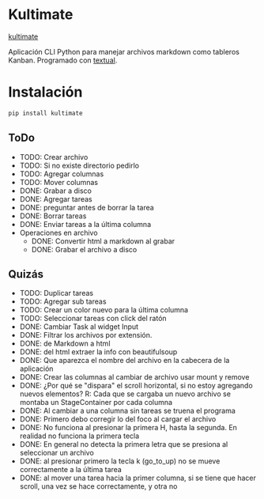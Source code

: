 # Kultimate

[kultimate](render1686782901985.gif)

Aplicación CLI Python para manejar archivos markdown como tableros Kanban.
Programado con [textual](https://textual.textualize.io/).

# Instalación

```sh
pip install kultimate
```

## ToDo

- TODO: Crear archivo
- TODO: Si no existe directorio pedirlo
- TODO: Agregar columnas
- TODO: Mover columnas
- DONE: Grabar a disco
- DONE: Agregar tareas
- DONE: preguntar antes de borrar la tarea
- DONE: Borrar tareas
- DONE: Enviar tareas a la última columna
- Operaciones en archivo
  - DONE: Convertir html a markdown al grabar
  - DONE: Grabar el archivo a disco

## Quizás

- TODO: Duplicar tareas
- TODO: Agregar sub tareas
- TODO: Crear un color nuevo para la última columna
- TODO: Seleccionar tareas con click del ratón
- DONE: Cambiar Task al widget Input
- DONE: Filtrar los archivos por extensión.
- DONE: de Markdown a html
- DONE: del html extraer la info con beautifulsoup
- DONE: Que aparezca el nombre del archivo en la cabecera de la aplicación
- DONE: Crear las columnas al cambiar de archivo usar mount y remove
- DONE: ¿Por qué se "dispara" el scroll horizontal, si no estoy agregando
  nuevos elementos? R: Cada que se cargaba un nuevo archivo se montaba un
  StageContainer por cada columna
- DONE: Al cambiar a una columna sin tareas se truena el programa
- DONE: Primero debo corregir lo del foco al cargar el archivo
- DONE: No funciona al presionar la primera H, hasta la segunda. En realidad no
  funciona la primera tecla
- DONE: En general no detecta la primera letra que se presiona al seleccionar
  un archivo
- DONE: al presionar primero la tecla k (go_to_up) no se mueve correctamente a
  la última tarea
- DONE: al mover una tarea hacia la primer columna, si se tiene que hacer
  scroll, una vez se hace correctamente, y otra no
